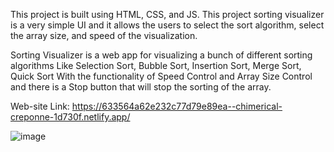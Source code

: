 This project is built using HTML, CSS, and JS. This project sorting visualizer is a very simple UI and it allows the users to select the sort algorithm, select the array size, and speed of the visualization.

Sorting Visualizer is a web app for visualizing a bunch of different sorting algorithms Like Selection Sort, Bubble Sort, Insertion Sort, Merge Sort, Quick Sort With the functionality of Speed Control and Array Size Control and there is a Stop button that will stop the sorting of the array.


Web-site Link: https://633564a62e232c77d79e89ea--chimerical-creponne-1d730f.netlify.app/


![image](https://user-images.githubusercontent.com/114358114/192991870-793c4efd-845c-446c-b432-bf57188f3e4d.png)






